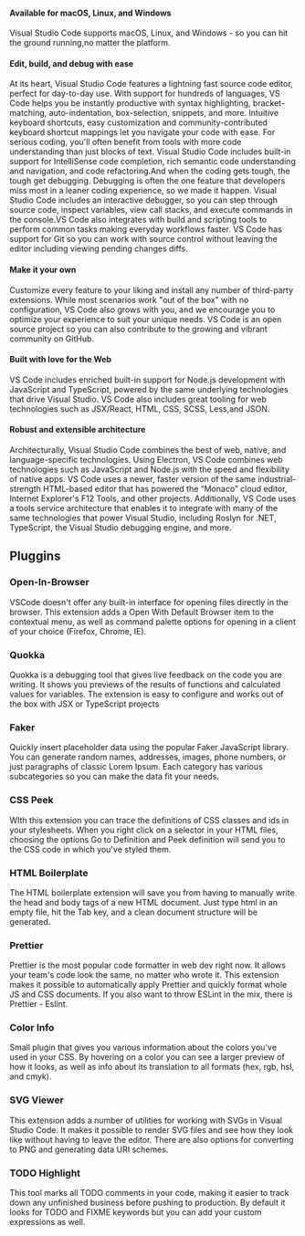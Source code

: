 <h4>Available for macOS, Linux, and Windows</h4>
    <p>Visual Studio Code supports macOS, Linux, and Windows - so you can hit the ground running,no matter the platform.</p>

<h4>Edit, build, and debug with ease</h4>
    <p>At its heart, Visual Studio Code features a lightning fast source code editor, perfect for day-to-day use. With support for hundreds of languages, VS Code helps you be instantly productive with syntax highlighting, bracket-matching, auto-indentation, box-selection, snippets, and more. Intuitive keyboard shortcuts, easy customization and community-contributed keyboard shortcut mappings let you navigate your code with ease.
    For serious coding, you'll often benefit from tools with more code understanding than just blocks of text. Visual Studio Code includes built-in support for IntelliSense code completion, rich semantic code understanding and navigation, and code refactoring.And when the coding gets tough, the tough get debugging. Debugging is often the one feature that developers miss most in a leaner coding experience, so we made it happen. Visual Studio Code includes an interactive debugger, so you can step through source code, inspect variables, view call stacks, and execute commands in the console.VS Code also integrates with build and scripting tools to perform common tasks making everyday workflows faster. VS Code has support for Git so you can work with source control without leaving the editor including viewing pending changes diffs.</p>
    

<h4>Make it your own</h4>
    <p>
    Customize every feature to your liking and install any number of third-party extensions. While most scenarios work "out of the box" with no configuration, VS Code also grows with you, and we encourage you to optimize your experience to suit your unique needs. VS Code is an open source project so you can also contribute to the growing and vibrant community on GitHub.</p>

<h4>Built with love for the Web</h4>
    <p>VS Code includes enriched built-in support for Node.js development with JavaScript and TypeScript, powered by the same underlying technologies that drive Visual Studio. VS Code also includes great tooling for web technologies such as JSX/React, HTML, CSS, SCSS, Less,and JSON.</p>

<h4>Robust and extensible architecture</h4>
    <p>Architecturally, Visual Studio Code combines the best of web, native, and language-specific technologies. Using Electron, VS Code combines web technologies such as JavaScript and Node.js with the speed and flexibility of native apps. VS Code uses a newer, faster version of the same industrial-strength HTML-based editor that has powered the “Monaco” cloud editor, Internet Explorer's F12 Tools, and other projects. Additionally, VS Code uses a tools service architecture that enables it to integrate with many of the same technologies that power Visual Studio, including Roslyn for .NET, TypeScript, the Visual Studio debugging engine, and more.</p>

<h2>Pluggins</h2>
<h3>Open-In-Browser</h3>
<p>VSCode doesn't offer any built-in interface for opening files directly in the browser. This extension adds a Open With Default Browser item to the contextual menu, as well as command palette options for opening in a client of your choice (Firefox, Chrome, IE).</p>
<h3>Quokka</h3>
<p>Quokka is a debugging tool that gives live feedback on the code you are writing. It shows you previews of the results of functions and calculated values for variables. The extension is easy to configure and works out of the box with JSX or TypeScript projects</p>
<h3>Faker</h3>
<p>Quickly insert placeholder data using the popular Faker JavaScript library. You can generate random names, addresses, images, phone numbers, or just paragraphs of classic Lorem Ipsum. Each category has various subcategories so you can make the data fit your needs.</p>
<h3>CSS Peek</h3>
<p>WIth this extension you can trace the definitions of CSS classes and ids in your stylesheets. When you right click on a selector in your HTML files, choosing the options Go to Definition and Peek definition will send you to the CSS code in which you've styled them.</p>
<h3>HTML Boilerplate</h3>
<p>The HTML boilerplate extension will save you from having to manually write the head and body tags of a new HTML document. Just type html in an empty file, hit the Tab key, and a clean document structure will be generated.</p>
<h3>Prettier</h3>
<p>Prettier is the most popular code formatter in web dev right now. It allows your team's code look the same, no matter who wrote it. This extension makes it possible to automatically apply Prettier and quickly format whole JS and CSS documents. If you also want to throw ESLint in the mix, there is Prettier - Eslint.</p>
<h3>Color Info</h3>
<p>Small plugin that gives you various information about the colors you've used in your CSS. By hovering on a color you can see a larger preview of how it looks, as well as info about its translation to all formats (hex, rgb, hsl, and cmyk).
</p>
<h3>SVG Viewer</h3>
<p>
This extension adds a number of utilities for working with SVGs in Visual Studio Code. It makes it possible to render SVG files and see how they look like without having to leave the editor. There are also options for converting to PNG and generating data URI schemes.
</p>
<h3>TODO Highlight</h3>
<p>This tool marks all TODO comments in your code, making it easier to track down any unfinished business before pushing to production. By default it looks for TODO and FIXME keywords but you can add your custom expressions as well.
</p>


